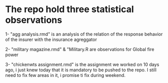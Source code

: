 # The repo hold three statistical observations 

1- "agg analysis.rmd" is an analysis of the relation of the response behavior of the insurer with the insurance agreggator 

2- "military magazine.rmd" & "Military.R are observations for Global fire power 

3- "chickenwts assignment.rmd" is the assignment we worked on 10 days ago, i just knew today that it is mandatory to be pushed to the repo. I still need to fix few areas in it, i promise ti fix during weekend.  
